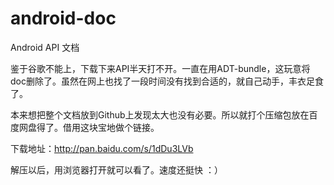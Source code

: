 android-doc
===========

Android API 文档

鉴于谷歌不能上，下载下来API半天打不开。一直在用ADT-bundle，这玩意将doc删除了。虽然在网上也找了一段时间没有找到合适的，就自己动手，丰衣足食了。

本来想把整个文档放到Github上发现太大也没有必要。所以就打个压缩包放在百度网盘得了。借用这块宝地做个链接。

下载地址：http://pan.baidu.com/s/1dDu3LVb

解压以后，用浏览器打开就可以看了。速度还挺快 ：）


